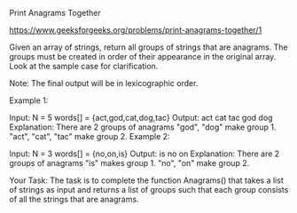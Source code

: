 Print Anagrams Together

https://www.geeksforgeeks.org/problems/print-anagrams-together/1

Given an array of strings, return all groups of strings that are anagrams. The groups must be created in order of their appearance in the original array. Look at the sample case for clarification.

Note: The final output will be in lexicographic order.


Example 1:

Input:
N = 5
words[] = {act,god,cat,dog,tac}
Output:
act cat tac 
god dog
Explanation:
There are 2 groups of
anagrams "god", "dog" make group 1.
"act", "cat", "tac" make group 2.
Example 2:

Input:
N = 3
words[] = {no,on,is}
Output: 
is
no on
Explanation:
There are 2 groups of
anagrams "is" makes group 1.
"no", "on" make group 2.

Your Task:
The task is to complete the function Anagrams() that takes a list of strings as input and returns a list of groups such that each group consists of all the strings that are anagrams.
